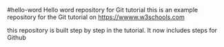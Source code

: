 #hello-word
Hello word repository for Git tutorial
this is an example repository for the Git tutorial on https://wwww.w3schools.com 

this repository is built step by step in the tutorial.
It now includes steps for Github
